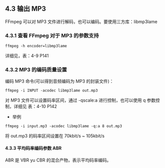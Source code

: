 ## 4.3 输出 MP3

FFmpeg 可以对 MP3 文件进行解码，也可以编码。要使用三方库：libmp3lame

### 4.3.1 查看 FFmpeg 对于 MP3 的参数支持
```shell
ffmpeg -h encoder=libmp3lame
```
详细见，表：4-9 P141

### 4.3.2 MP3 的编码质量设置

编码 MP3 命令(可以得到音频编码为 MP3 的封装文件)：
```shell
ffmpeg -i INPUT -acodec libmp3lame out.mp3
```
对 MP3 文件可以设置码率区间，通过 -qscale:a 进行控制，也可以使用 q 参数控制，详细见
表：4-10 P142
- 举例
```shell
ffmpeg -i input.mp3 -acodec libmp3lame -q:a 8 out.mp3
```
将 out.mp3 的码率区间设置在 70kbit/s ~ 105kbit/s

#### 4.3.3 平均码率编码参数 ABR

ABR 是 VBR yu CBR 的混合产物，表示平均码率编码。
